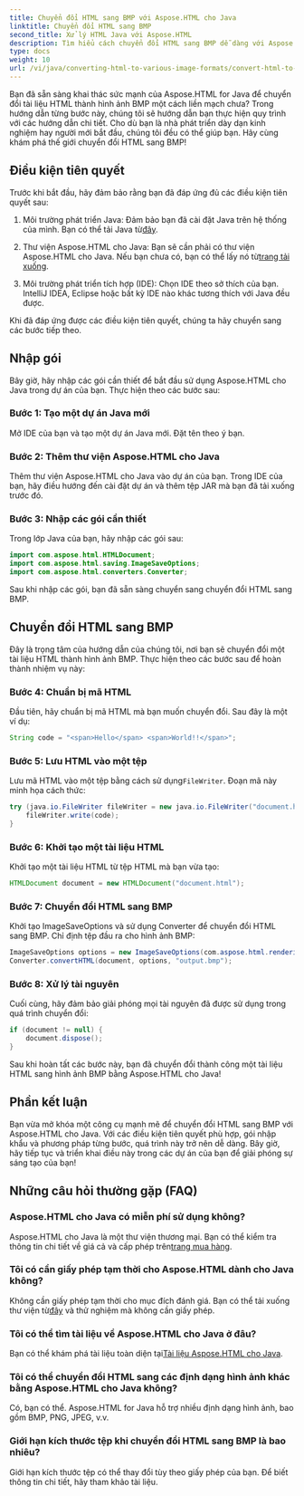 ```yaml
---
title: Chuyển đổi HTML sang BMP với Aspose.HTML cho Java
linktitle: Chuyển đổi HTML sang BMP
second_title: Xử lý HTML Java với Aspose.HTML
description: Tìm hiểu cách chuyển đổi HTML sang BMP dễ dàng với Aspose.HTML cho Java. Hướng dẫn từng bước với các điều kiện tiên quyết và gói nhập khẩu. Khám phá ngay!
type: docs
weight: 10
url: /vi/java/converting-html-to-various-image-formats/convert-html-to-bmp/
---
```


Bạn đã sẵn sàng khai thác sức mạnh của Aspose.HTML for Java để chuyển đổi tài liệu HTML thành hình ảnh BMP một cách liền mạch chưa? Trong hướng dẫn từng bước này, chúng tôi sẽ hướng dẫn bạn thực hiện quy trình với các hướng dẫn chi tiết. Cho dù bạn là nhà phát triển dày dạn kinh nghiệm hay người mới bắt đầu, chúng tôi đều có thể giúp bạn. Hãy cùng khám phá thế giới chuyển đổi HTML sang BMP!

## Điều kiện tiên quyết

Trước khi bắt đầu, hãy đảm bảo rằng bạn đã đáp ứng đủ các điều kiện tiên quyết sau:

1.  Môi trường phát triển Java: Đảm bảo bạn đã cài đặt Java trên hệ thống của mình. Bạn có thể tải Java từ[đây](https://www.java.com/download/).

2.  Thư viện Aspose.HTML cho Java: Bạn sẽ cần phải có thư viện Aspose.HTML cho Java. Nếu bạn chưa có, bạn có thể lấy nó từ[trang tải xuống](https://releases.aspose.com/html/java/).

3. Môi trường phát triển tích hợp (IDE): Chọn IDE theo sở thích của bạn. IntelliJ IDEA, Eclipse hoặc bất kỳ IDE nào khác tương thích với Java đều được.

Khi đã đáp ứng được các điều kiện tiên quyết, chúng ta hãy chuyển sang các bước tiếp theo.

## Nhập gói

Bây giờ, hãy nhập các gói cần thiết để bắt đầu sử dụng Aspose.HTML cho Java trong dự án của bạn. Thực hiện theo các bước sau:

### Bước 1: Tạo một dự án Java mới

Mở IDE của bạn và tạo một dự án Java mới. Đặt tên theo ý bạn.

### Bước 2: Thêm thư viện Aspose.HTML cho Java

Thêm thư viện Aspose.HTML cho Java vào dự án của bạn. Trong IDE của bạn, hãy điều hướng đến cài đặt dự án và thêm tệp JAR mà bạn đã tải xuống trước đó.

### Bước 3: Nhập các gói cần thiết

Trong lớp Java của bạn, hãy nhập các gói sau:

```java
import com.aspose.html.HTMLDocument;
import com.aspose.html.saving.ImageSaveOptions;
import com.aspose.html.converters.Converter;
```

Sau khi nhập các gói, bạn đã sẵn sàng chuyển sang chuyển đổi HTML sang BMP.

## Chuyển đổi HTML sang BMP

Đây là trọng tâm của hướng dẫn của chúng tôi, nơi bạn sẽ chuyển đổi một tài liệu HTML thành hình ảnh BMP. Thực hiện theo các bước sau để hoàn thành nhiệm vụ này:

### Bước 4: Chuẩn bị mã HTML

Đầu tiên, hãy chuẩn bị mã HTML mà bạn muốn chuyển đổi. Sau đây là một ví dụ:

```java
String code = "<span>Hello</span> <span>World!!</span>";
```

### Bước 5: Lưu HTML vào một tệp

Lưu mã HTML vào một tệp bằng cách sử dụng`FileWriter`. Đoạn mã này minh họa cách thức:

```java
try (java.io.FileWriter fileWriter = new java.io.FileWriter("document.html")) {
    fileWriter.write(code);
}
```

### Bước 6: Khởi tạo một tài liệu HTML

Khởi tạo một tài liệu HTML từ tệp HTML mà bạn vừa tạo:

```java
HTMLDocument document = new HTMLDocument("document.html");
```

### Bước 7: Chuyển đổi HTML sang BMP

Khởi tạo ImageSaveOptions và sử dụng Converter để chuyển đổi HTML sang BMP. Chỉ định tệp đầu ra cho hình ảnh BMP:

```java
ImageSaveOptions options = new ImageSaveOptions(com.aspose.html.rendering.image.ImageFormat.Bmp);
Converter.convertHTML(document, options, "output.bmp");
```

### Bước 8: Xử lý tài nguyên

Cuối cùng, hãy đảm bảo giải phóng mọi tài nguyên đã được sử dụng trong quá trình chuyển đổi:

```java
if (document != null) {
    document.dispose();
}
```

Sau khi hoàn tất các bước này, bạn đã chuyển đổi thành công một tài liệu HTML sang hình ảnh BMP bằng Aspose.HTML cho Java!

## Phần kết luận

Bạn vừa mở khóa một công cụ mạnh mẽ để chuyển đổi HTML sang BMP với Aspose.HTML cho Java. Với các điều kiện tiên quyết phù hợp, gói nhập khẩu và phương pháp từng bước, quá trình này trở nên dễ dàng. Bây giờ, hãy tiếp tục và triển khai điều này trong các dự án của bạn để giải phóng sự sáng tạo của bạn!

## Những câu hỏi thường gặp (FAQ)

### Aspose.HTML cho Java có miễn phí sử dụng không?
 Aspose.HTML cho Java là một thư viện thương mại. Bạn có thể kiểm tra thông tin chi tiết về giá cả và cấp phép trên[trang mua hàng](https://purchase.aspose.com/buy).

### Tôi có cần giấy phép tạm thời cho Aspose.HTML dành cho Java không?
 Không cần giấy phép tạm thời cho mục đích đánh giá. Bạn có thể tải xuống thư viện từ[đây](https://releases.aspose.com/) và thử nghiệm mà không cần giấy phép.

### Tôi có thể tìm tài liệu về Aspose.HTML cho Java ở đâu?
 Bạn có thể khám phá tài liệu toàn diện tại[Tài liệu Aspose.HTML cho Java](https://reference.aspose.com/html/java/).

### Tôi có thể chuyển đổi HTML sang các định dạng hình ảnh khác bằng Aspose.HTML cho Java không?
Có, bạn có thể. Aspose.HTML for Java hỗ trợ nhiều định dạng hình ảnh, bao gồm BMP, PNG, JPEG, v.v.

### Giới hạn kích thước tệp khi chuyển đổi HTML sang BMP là bao nhiêu?
Giới hạn kích thước tệp có thể thay đổi tùy theo giấy phép của bạn. Để biết thông tin chi tiết, hãy tham khảo tài liệu.